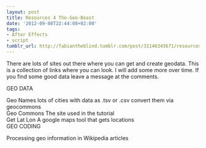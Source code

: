 ```yaml
---
layout: post
title: Resources 4 The-Geo-Beast
date: '2012-09-08T22:44:08+02:00'
tags:
- After Effects
- script
tumblr_url: http://fabiantheblind.tumblr.com/post/31146343671/resources-4-the-geo-beast
---
```

There are lots of sites out there where you can get and create geodata. This is a collection of links where you can look. I will add some more over time. If you find some good data leave a message at the comments.

GEO DATA

Geo Names lots of cities with data as .tsv or .csv convert them via geocommons  
Geo Commons The site used in the tutorial  
Get Lat Lon  A google maps tool that gets locations  
GEO CODING

Processing geo information in Wikipedia articles
